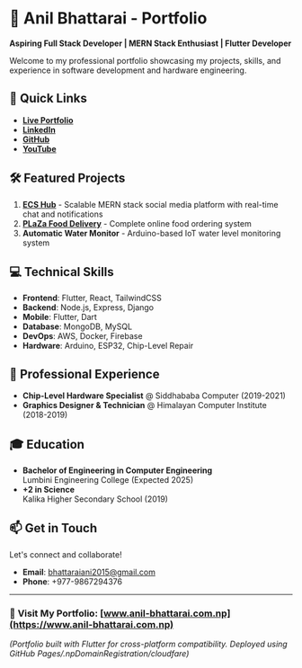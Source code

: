 # 🌟 Anil Bhattarai - Portfolio  
**Aspiring Full Stack Developer | MERN Stack Enthusiast | Flutter Developer**  

Welcome to my professional portfolio showcasing my projects, skills, and experience in software development and hardware engineering.

## 🚀 Quick Links  
- **[Live Portfolio](https://www.anil-bhattarai.com.np)**  
- **[LinkedIn](https://www.linkedin.com/in/anil-bhattarai-735129307)**  
- **[GitHub](https://github.com/Crealify)**  
- **[YouTube](https://www.youtube.com/@CREALIFY)**  

## 🛠️ Featured Projects  
1. **[ECS Hub](https://github.com/Crealify/ecs-hub)** - Scalable MERN stack social media platform with real-time chat and notifications  
2. **[PLaZa Food Delivery](https://github.com/Crealify/plaza-food)** - Complete online food ordering system  
3. **Automatic Water Monitor** - Arduino-based IoT water level monitoring system  

## 💻 Technical Skills  
- **Frontend**: Flutter, React, TailwindCSS  
- **Backend**: Node.js, Express, Django  
- **Mobile**: Flutter, Dart  
- **Database**: MongoDB, MySQL  
- **DevOps**: AWS, Docker, Firebase  
- **Hardware**: Arduino, ESP32, Chip-Level Repair  

## 💼 Professional Experience  
- **Chip-Level Hardware Specialist** @ Siddhababa Computer (2019-2021)  
- **Graphics Designer & Technician** @ Himalayan Computer Institute (2018-2019)  

## 🎓 Education  
- **Bachelor of Engineering in Computer Engineering**  
  Lumbini Engineering College (Expected 2025)  
- **+2 in Science**  
  Kalika Higher Secondary School (2019)  

## 📫 Get in Touch  
Let's connect and collaborate!  
- **Email**: [bhattaraiani2015@gmail.com](mailto:bhattaraiani2015@gmail.com)  
- **Phone**: +977-9867294376  

---

### 🔗 **Visit My Portfolio**: [www.anil-bhattarai.com.np](https://www.anil-bhattarai.com.np)  

*(Portfolio built with Flutter for cross-platform compatibility. Deployed using GitHub Pages/.npDomainRegistration/cloudfare)*  
